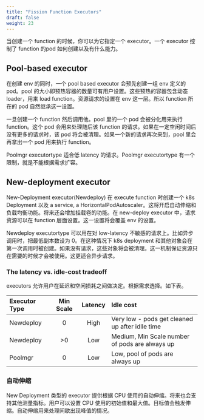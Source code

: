 ```yaml
---
title: "Fission Function Executors"
draft: false
weight: 23
---
```


当创建一个 function 的时候，你可以为它指定一个 executor。一个 executor 控制了 function 的pod 如何创建以及有什么能力。

##  Pool-based executor

在创建 env 的同时，一个 pool based executor 会预先创建一组 env 定义的 pod。pool 的大小即预热容器的数量可有用户设置。这些预热的容器包含动态 loader，用来 load function。资源请求的设置在 env 这一层。所以 function 所在的 pod 自然继承这一设置。

一旦创建一个 function 然后调用他。pool 里的一个 pod 会被分化用来执行 function。这个 pod 会用来处理随后该 function 的请求。如果在一定空闲时间后没有更多的请求时，该 pod 将会被清理。如果一个新的请求再次来到，pool 里会再拿出一个 pod 用来执行 function。

Poolmgr executortype 适合低 latency 的请求。Poolmgr executortype 有一个限制，就是不能根据需求扩容。

## New-deployment executor

New-Deployment executor(Newdeploy) 在 execute function 时创建一个 k8s Deployment 以及 a service, a HorizontalPodAutoscaler。这将开启自动伸缩和负载均衡功能。将来还会增加挂载卷的功能。在 new-deploy executor 中，请求资源可以在 function 层面设置。这一设置将会覆盖  env  的设置。

Newdeploy executortype 可以用在对 low-latency 不敏感的请求上。比如异步调用时，把最低副本数设为 0。在这种情况下 k8s deployment 和其他对象会在第一次调用时被创建。如果没有请求，这些对象将会被清理。这一机制保证资源只在需要的时候才会被使用。这更适合异步请求。

### The latency vs. idle-cost tradeoff

executors 允许用户在延迟和空闲损耗之间做决定。根据需求选择。如下表。

| Executor Type | Min Scale| Latency | Idle cost |
|:---------|:---------:|:---------:|:---------|
|Newdeploy|0|High|Very low - pods get cleaned up after idlle time|
|Newdeploy|>0|Low|Medium, Min Scale number of pods are always up|
|Poolmgr|0|Low|Low, pool of pods are always up|

### 自动伸缩

New Deployment 类型的 executor 提供根据 CPU 使用的自动伸缩。将来也会支持其他测量指标。用户可以设置 CPU 使用的初始值和最大值。目标值会触发伸缩。自动伸缩用来处理间歇出现峰值的情况。